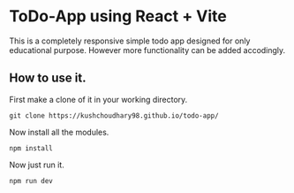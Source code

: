 # ToDo-App using React + Vite

This is a completely responsive simple todo app designed for only educational purpose. However more functionality can be added accodingly.

## How to use it.
First make a clone of it in your working directory.

`git clone https://kushchoudhary98.github.io/todo-app/`

Now install all the modules.

```npm install```

Now just run it.

```npm run dev```
